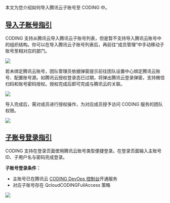 本文为您介绍如何导入腾讯云子账号至 CODING 中。

## [导入子账号指引](#introduction)

CODING 支持从腾讯云导入腾讯云子账号列表，但是暂不支持导入腾讯云账号中的组织结构。你可以在导入腾讯云子账号列表后，再前往“成员管理”中手动移动子账号至相对应的部门。

![](https://help-assets.codehub.cn/enterprise/20220412144000.png)

若未绑定腾讯云账号，团队管理员依据弹窗提示前往团队设置中心绑定腾讯云账号、配置账号源。如腾讯云授权登录态已过期，将弹出腾讯云登录弹窗，支持微信扫码和账号密码授权。授权完成后即可完成与腾讯云的关联。

![](https://help-assets.codehub.cn/enterprise/20221021170521.png)

导入完成后，需对成员进行授权操作，为对应成员授予访问 CODING 服务的团队权限。

![](https://help-assets.codehub.cn/enterprise/20210507165129.png)

## [子账号登录指引](#login)

CODING 支持在登录页面使用腾讯云账号类型便捷登录。在登录页面输入主账号 ID、子用户名与密码完成登录。

**子账号登录条件：**

-   主账号已在腾讯云 [CODING DevOps 控制台](https://console.cloud.tencent.com/coding)开通服务
-   对应子账号存在 QcloudCODINGFullAccess 策略

![](https://help-assets.codehub.cn/enterprise/20210410095036.png)